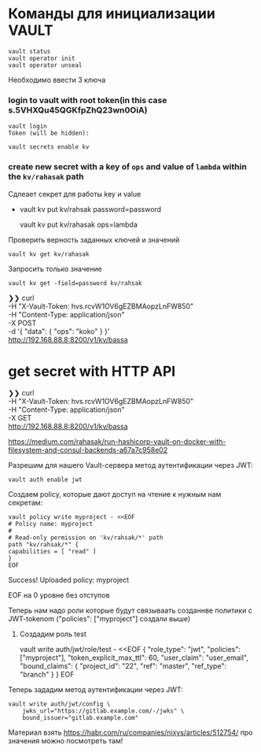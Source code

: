 # Команды для инициализации VAULT

	vault status
	vault operator init
	vault operator unseal

Необходимо ввести 3 ключа

### login to vault with root token(in this case s.5VHXQu45QGKfpZhQ23wn0OiA)
	vault login
	Token (will be hidden):

	vault secrets enable kv
### create new secret with a key of `ops` and value of `lambda` within the `kv/rahasak` path

Сдлеает секрет для работы key и value
- vault kv put kv/rahsak password=password

	vault kv put kv/rahasak ops=lambda

Проверить верность заданных ключей и значений

	vault kv get kv/rahasak

Запросить только значение
 
    vault kv get -field=password kv/rahsak

❯❯ curl \
    -H "X-Vault-Token: hvs.rcvW1OV6gEZBMAopzLnFW850" \
    -H "Content-Type: application/json" \
    -X POST \
    -d '{ "data": { "ops": "koko" } }' \
    http://192.168.88.8:8200/v1/kv/bassa


# get secret with HTTP API
❯❯ curl \
    -H "X-Vault-Token: hvs.rcvW1OV6gEZBMAopzLnFW850" \
    -H "Content-Type: application/json" \
    -X GET \
    http://192.168.88.8:8200/v1/kv/bassa


https://medium.com/rahasak/run-hashicorp-vault-on-docker-with-filesystem-and-consul-backends-a67a7c958e02	


Разрешим для нашего Vault-сервера метод аутентификации через JWT:

    vault auth enable jwt

Создаем policy, которые дают доступ на чтение к нужным нам секретам:

    vault policy write myproject - <<EOF
    # Policy name: myproject
    #
    # Read-only permission on 'kv/rahsak/*' path
    path "kv/rahsak/*" {
    capabilities = [ "read" ]
    }
    EOF
Success! Uploaded policy: myproject

EOF на 0 уровне без отступов

Теперь нам надо роли которые будут связываать созданнве политики с JWT-tokenom ("policies": ["myproject"] создали выше)
1. Создадим роль test

    vault write auth/jwt/role/test - <<EOF
    {
    "role_type": "jwt",
    "policies": ["myproject"],
    "token_explicit_max_ttl": 60,
    "user_claim": "user_email",
    "bound_claims": {
        "project_id": "22",
        "ref": "master",
        "ref_type": "branch"
    }
    }
    EOF

Теперь зададим метод аутентификации через JWT:

    vault write auth/jwt/config \
        jwks_url="https://gitlab.example.com/-/jwks" \
        bound_issuer="gitlab.example.com"

Материал взять https://habr.com/ru/companies/nixys/articles/512754/ про значения можно посмотреть там!